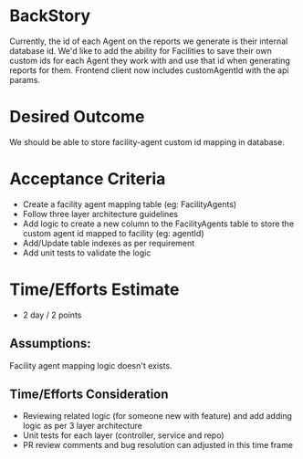 # BackStory
Currently, the id of each Agent on the reports we generate is their internal database id. We'd like to add the ability for Facilities to save their own custom ids for each Agent they work with and use that id when generating reports for them. Frontend client now includes customAgentId with the api params.

# Desired Outcome
We should be able to store facility-agent custom id mapping in database.

# Acceptance Criteria
- Create a facility agent mapping table (eg: FacilityAgents)
- Follow three layer architecture guidelines
- Add logic to create a new column to the FacilityAgents table to store the custom agent id mapped to facility (eg: agentId)
- Add/Update table indexes as per requirement
- Add unit tests to validate the logic

# Time/Efforts Estimate
- 2 day / 2 points

## Assumptions:
Facility agent mapping logic doesn't exists.

## Time/Efforts Consideration
- Reviewing related logic (for someone new with feature) and add adding logic as per 3 layer architecture
- Unit tests for each layer (controller, service and repo)
- PR review comments and bug resolution can adjusted in this time frame
